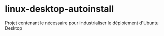 # linux-desktop-autoinstall
Projet contenant le nécessaire pour industrialiser le déploiement d'Ubuntu Desktop
